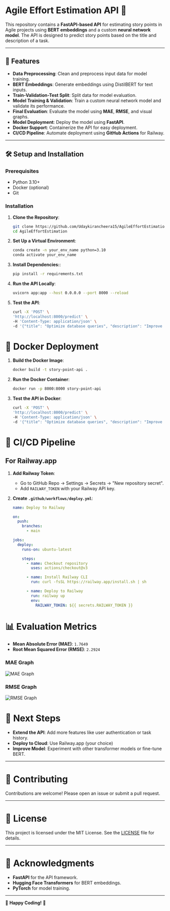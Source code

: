 # Agile Effort Estimation API 🚀

This repository contains a **FastAPI-based API** for estimating story points in Agile projects using **BERT embeddings** and a custom **neural network model**. The API is designed to predict story points based on the title and description of a task.

---

## 📌 Features

- **Data Preprocessing**: Clean and preprocess input data for model training.
- **BERT Embeddings**: Generate embeddings using DistilBERT for text inputs.
- **Train-Validation-Test Split**: Split data for model evaluation.
- **Model Training & Validation**: Train a custom neural network model and validate its performance.
- **Final Evaluation**: Evaluate the model using **MAE**, **RMSE**, and visual graphs.
- **Model Deployment**: Deploy the model using **FastAPI**.
- **Docker Support**: Containerize the API for easy deployment.
- **CI/CD Pipeline**: Automate deployment using **GitHub Actions** for Railway.

---

## 🛠️ Setup and Installation

### Prerequisites

- Python 3.10+
- Docker (optional)
- Git

### Installation

1. **Clone the Repository**:
   ```bash
   git clone https://github.com/Udaykirancheera15/AgileEffortEstimation.git
   cd AgileEffortEstimation

2. **Set Up a Virtual Environment**:
   ```bash
   conda create -n your_env_name python=3.10
   conda activate your_env_name

3. **Install Dependencies:**:
   ```bash
   pip install -r requirements.txt
   
4. **Run the API Locally**:
   ```bash
   uvicorn app:app --host 0.0.0.0 --port 8000 --reload
   
5. **Test the API**:
   ```bash
   curl -X 'POST' \
   'http://localhost:8000/predict' \
   -H 'Content-Type: application/json' \
   -d '{"title": "Optimize database queries", "description": "Improve indexing and reduce query latency"}'

# 🐳 Docker Deployment

1. **Build the Docker Image**:
   ```bash
   docker build -t story-point-api .

2. **Run the Docker Container**:
   ```bash
   docker run -p 8000:8000 story-point-api
   
3. **Test the API in Docker**:
   ```bash
   curl -X 'POST' \
   'http://localhost:8000/predict' \
   -H 'Content-Type: application/json' \
   -d '{"title": "Optimize database queries", "description": "Improve indexing and reduce query latency"}'
# 🚀 CI/CD Pipeline

## For Railway.app

1. **Add Railway Token**:
   - Go to GitHub Repo → Settings → Secrets → "New repository secret".
   - Add `RAILWAY_TOKEN` with your Railway API key.

2. **Create `.github/workflows/deploy.yml`**:
   ```yaml
   name: Deploy to Railway

   on:
     push:
       branches:
         - main

   jobs:
     deploy:
       runs-on: ubuntu-latest

       steps:
         - name: Checkout repository
           uses: actions/checkout@v3

         - name: Install Railway CLI
           run: curl -fsSL https://railway.app/install.sh | sh

         - name: Deploy to Railway
           run: railway up
           env:
             RAILWAY_TOKEN: ${{ secrets.RAILWAY_TOKEN }}

# 📊 Evaluation Metrics
- **Mean Absolute Error (MAE)**: `1.7649`
- **Root Mean Squared Error (RMSE)**: `2.2924`

### MAE Graph
![MAE Graph](images/mae_graph.png)

### RMSE Graph
![RMSE Graph](images/rmse_graph.png)

# 📌 Next Steps

- **Extend the API**: Add more features like user authentication or task history.
- **Deploy to Cloud**: Use Railway.app (your choice)
- **Improve Model**: Experiment with other transformer models or fine-tune BERT.

---

# 🤝 Contributing

Contributions are welcome! Please open an issue or submit a pull request.

---

# 📄 License

This project is licensed under the MIT License. See the [LICENSE](LICENSE) file for details.

---

# 🙏 Acknowledgments

- **FastAPI** for the API framework.
- **Hugging Face Transformers** for BERT embeddings.
- **PyTorch** for model training.

---

🚀 **Happy Coding!** 🚀

